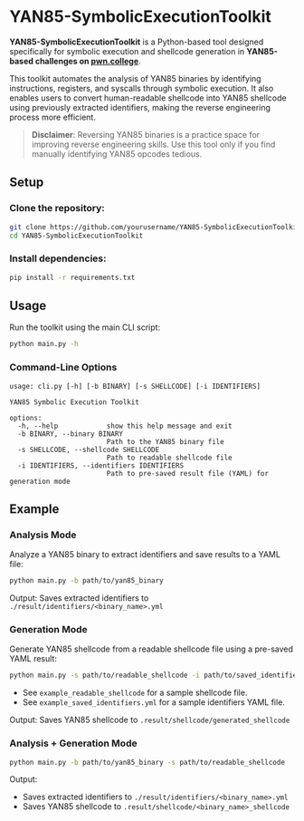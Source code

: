# YAN85-SymbolicExecutionToolkit

**YAN85-SymbolicExecutionToolkit** is a Python-based tool designed specifically for symbolic execution and shellcode generation in **YAN85-based challenges on [pwn.college](https://pwn.college)**.

This toolkit automates the analysis of YAN85 binaries by identifying instructions, registers, and syscalls through symbolic execution. It also enables users to convert human-readable shellcode into YAN85 shellcode using previously extracted identifiers, making the reverse engineering process more efficient.

> **Disclaimer**: Reversing YAN85 binaries is a practice space for improving reverse engineering skills. Use this tool only if you find manually identifying YAN85 opcodes tedious.

## Setup

### Clone the repository:
```bash
git clone https://github.com/yourusername/YAN85-SymbolicExecutionToolkit.git
cd YAN85-SymbolicExecutionToolkit
```

### Install dependencies:
```bash
pip install -r requirements.txt
```

## Usage
Run the toolkit using the main CLI script:
```bash
python main.py -h
```
###  Command-Line Options
```plain
usage: cli.py [-h] [-b BINARY] [-s SHELLCODE] [-i IDENTIFIERS]

YAN85 Symbolic Execution Toolkit

options:
  -h, --help            show this help message and exit
  -b BINARY, --binary BINARY
                        Path to the YAN85 binary file
  -s SHELLCODE, --shellcode SHELLCODE
                        Path to readable shellcode file
  -i IDENTIFIERS, --identifiers IDENTIFIERS
                        Path to pre-saved result file (YAML) for generation mode
```

## Example
### Analysis Mode
Analyze a YAN85 binary to extract identifiers and save results to a YAML file:

```bash
python main.py -b path/to/yan85_binary
```

Output: Saves extracted identifiers to `./result/identifiers/<binary_name>.yml`

### Generation Mode
Generate YAN85 shellcode from a readable shellcode file using a pre-saved YAML result:
```bash
python main.py -s path/to/readable_shellcode -i path/to/saved_identifiers.yml
```

- See `example_readable_shellcode` for a sample shellcode file.
- See `example_saved_identifiers.yml` for a sample identifiers YAML file.

Output: Saves YAN85 shellcode to `.result/shellcode/generated_shellcode`

### Analysis + Generation Mode

```bash
python main.py -b path/to/yan85_binary -s path/to/readable_shellcode
```

Output: 
- Saves extracted identifiers to `./result/identifiers/<binary_name>.yml`
- Saves YAN85 shellcode to `.result/shellcode/<binary_name>_shellcode`
